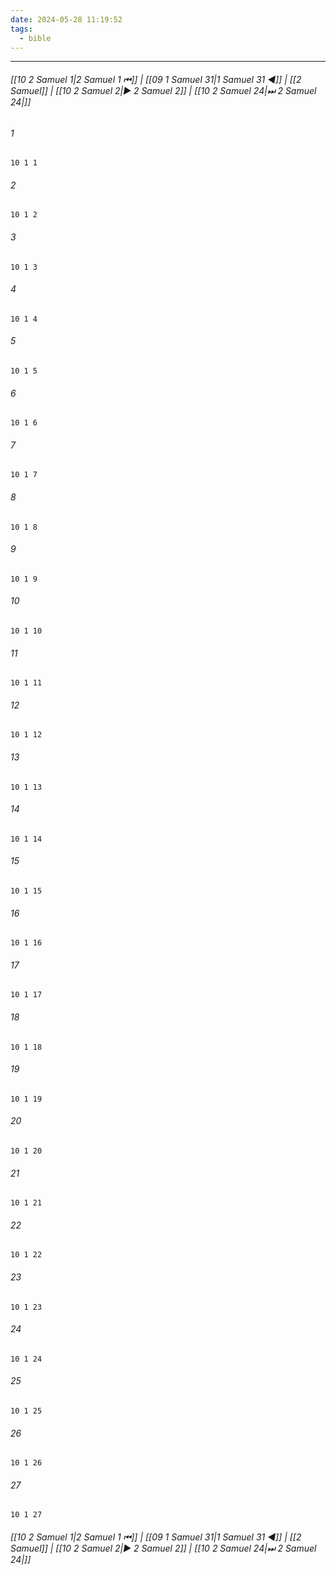 ```yaml
---
date: 2024-05-28 11:19:52
tags:
  - bible
---
```

___

###### [[10 2 Samuel 1|2 Samuel 1 ⏮]] | [[09 1 Samuel 31|1 Samuel 31 ◀]] | [[2 Samuel]] | [[10 2 Samuel 2|▶ 2 Samuel 2]] | [[10 2 Samuel 24|⏭ 2 Samuel 24|]]

###### 1
``` verse
10 1 1 
```
###### 2
``` verse
10 1 2 
```
###### 3
``` verse
10 1 3 
```
###### 4
``` verse
10 1 4 
```
###### 5
``` verse
10 1 5 
```
###### 6
``` verse
10 1 6 
```
###### 7
``` verse
10 1 7 
```
###### 8
``` verse
10 1 8 
```
###### 9
``` verse
10 1 9 
```
###### 10
``` verse
10 1 10 
```
###### 11
``` verse
10 1 11 
```
###### 12
``` verse
10 1 12 
```
###### 13
``` verse
10 1 13 
```
###### 14
``` verse
10 1 14 
```
###### 15
``` verse
10 1 15 
```
###### 16
``` verse
10 1 16 
```
###### 17
``` verse
10 1 17 
```
###### 18
``` verse
10 1 18 
```
###### 19
``` verse
10 1 19 
```
###### 20
``` verse
10 1 20 
```
###### 21
``` verse
10 1 21 
```
###### 22
``` verse
10 1 22 
```
###### 23
``` verse
10 1 23 
```
###### 24
``` verse
10 1 24 
```
###### 25
``` verse
10 1 25 
```
###### 26
``` verse
10 1 26 
```
###### 27
``` verse
10 1 27 
```

###### [[10 2 Samuel 1|2 Samuel 1 ⏮]] | [[09 1 Samuel 31|1 Samuel 31 ◀]] | [[2 Samuel]] | [[10 2 Samuel 2|▶ 2 Samuel 2]] | [[10 2 Samuel 24|⏭ 2 Samuel 24|]]


